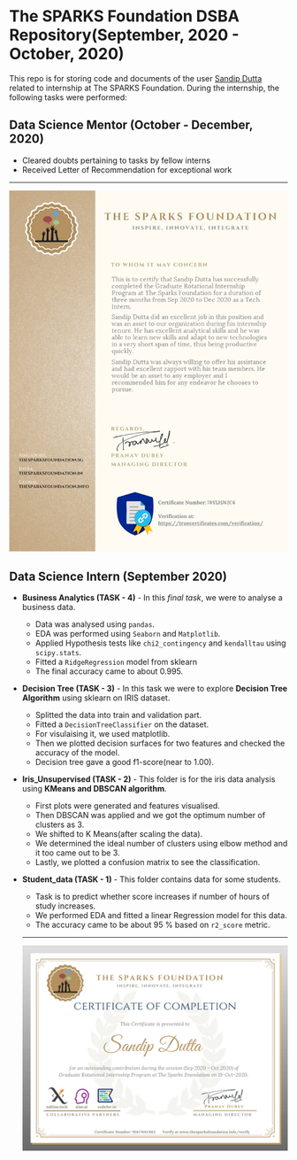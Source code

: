 # The SPARKS Foundation DSBA Repository(September, 2020 - October, 2020)
This repo is for storing code and documents of the user [Sandip Dutta](https://github.com/Dutta-SD) related to internship at The SPARKS Foundation.
During the internship, the following tasks were performed:
## Data Science Mentor (October - December, 2020)
 * Cleared doubts pertaining to tasks by fellow interns
 * Received Letter of Recommendation for exceptional work
------------
<!--  LOR PNG -->
![LOR_SPARKS_SANDIP_DUTTA](https://raw.githubusercontent.com/Dutta-SD/SPARKS/master/LOR_Sandip_Dutta.png)

<!--  Data Science Intern-->
## Data Science Intern (September 2020)

* **Business Analytics (TASK - 4)** - In this *final task*,  we were to analyse a business data. 
  * Data was analysed using `pandas`. 
  * EDA was performed using `Seaborn` and `Matplotlib`. 
  * Applied Hypothesis tests like `chi2_contingency` and `kendalltau` using `scipy.stats`. 
  * Fitted a `RidgeRegression` model from sklearn
  * The final accuracy came to about 0.995.
  
* **Decision Tree (TASK - 3)** - In this task we were to explore **Decision Tree Algorithm** using sklearn on IRIS dataset. 
  * Splitted the data into train and validation part. 
  * Fitted a `DecisionTreeClassifier` on the dataset. 
  * For visulaising it, we used matplotlib. 
  * Then we plotted decision surfaces for two features and checked the accuracy of the model. 
  * Decision tree gave a good f1-score(near to 1.00).
  
* **Iris_Unsupervised (TASK - 2)** - This folder is for the iris data analysis using **KMeans and DBSCAN algorithm**. 
  * First plots were generated and features visualised. 
  * Then DBSCAN was applied and we got the optimum number of clusters as 3. 
  * We shifted to K Means(after scaling the data). 
  * We determined the ideal number of clusters using elbow method and it too came out to be 3. 
  * Lastly, we plotted a confusion matrix to see the classification.
  
* **Student_data (TASK - 1)** - This folder contains data for some students. 
  * Task is to predict whether score increases if number of hours of study increases. 
  * We performed EDA and fitted a linear Regression model for this data. 
  * The accuracy came to be about 95 % based on `r2_score` metric.
  ------------------------------
  ![Internship Completion Certificate at SPARKS Foundation](https://raw.githubusercontent.com/Dutta-SD/SPARKS/master/(Internship_Completion)SANDIP_DUTTA_TE8CW8U9EZ.jpg)
